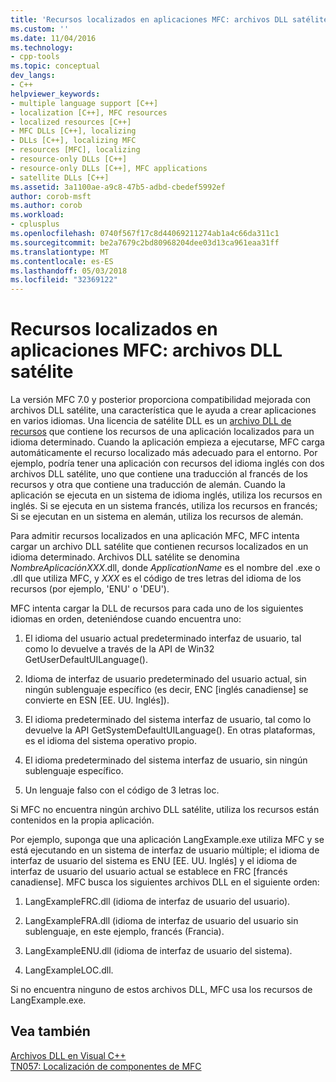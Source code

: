 ```yaml
---
title: 'Recursos localizados en aplicaciones MFC: archivos DLL satélite | Documentos de Microsoft'
ms.custom: ''
ms.date: 11/04/2016
ms.technology:
- cpp-tools
ms.topic: conceptual
dev_langs:
- C++
helpviewer_keywords:
- multiple language support [C++]
- localization [C++], MFC resources
- localized resources [C++]
- MFC DLLs [C++], localizing
- DLLs [C++], localizing MFC
- resources [MFC], localizing
- resource-only DLLs [C++]
- resource-only DLLs [C++], MFC applications
- satellite DLLs [C++]
ms.assetid: 3a1100ae-a9c8-47b5-adbd-cbedef5992ef
author: corob-msft
ms.author: corob
ms.workload:
- cplusplus
ms.openlocfilehash: 0740f567f17c8d44069211274ab1a4c66da311c1
ms.sourcegitcommit: be2a7679c2bd80968204dee03d13ca961eaa31ff
ms.translationtype: MT
ms.contentlocale: es-ES
ms.lasthandoff: 05/03/2018
ms.locfileid: "32369122"
---
```

# <a name="localized-resources-in-mfc-applications-satellite-dlls"></a>Recursos localizados en aplicaciones MFC: archivos DLL satélite
La versión MFC 7.0 y posterior proporciona compatibilidad mejorada con archivos DLL satélite, una característica que le ayuda a crear aplicaciones en varios idiomas. Una licencia de satélite DLL es un [archivo DLL de recursos](../build/creating-a-resource-only-dll.md) que contiene los recursos de una aplicación localizados para un idioma determinado. Cuando la aplicación empieza a ejecutarse, MFC carga automáticamente el recurso localizado más adecuado para el entorno. Por ejemplo, podría tener una aplicación con recursos del idioma inglés con dos archivos DLL satélite, uno que contiene una traducción al francés de los recursos y otra que contiene una traducción de alemán. Cuando la aplicación se ejecuta en un sistema de idioma inglés, utiliza los recursos en inglés. Si se ejecuta en un sistema francés, utiliza los recursos en francés; Si se ejecutan en un sistema en alemán, utiliza los recursos de alemán.  
  
 Para admitir recursos localizados en una aplicación MFC, MFC intenta cargar un archivo DLL satélite que contienen recursos localizados en un idioma determinado. Archivos DLL satélite se denomina *NombreAplicaciónXXX*.dll, donde *ApplicationName* es el nombre del .exe o .dll que utiliza MFC, y *XXX* es el código de tres letras del idioma de los recursos (por ejemplo, 'ENU' o 'DEU').  
  
 MFC intenta cargar la DLL de recursos para cada uno de los siguientes idiomas en orden, deteniéndose cuando encuentra uno:  
  
1. El idioma del usuario actual predeterminado interfaz de usuario, tal como lo devuelve a través de la API de Win32 GetUserDefaultUILanguage().  
  
2.  Idioma de interfaz de usuario predeterminado del usuario actual, sin ningún sublenguaje específico (es decir, ENC [inglés canadiense] se convierte en ESN [EE. UU. Inglés]).  
  
3.  El idioma predeterminado del sistema interfaz de usuario, tal como lo devuelve la API GetSystemDefaultUILanguage(). En otras plataformas, es el idioma del sistema operativo propio.  
  
4.  El idioma predeterminado del sistema interfaz de usuario, sin ningún sublenguaje específico.  
  
5.  Un lenguaje falso con el código de 3 letras loc.  
  
 Si MFC no encuentra ningún archivo DLL satélite, utiliza los recursos están contenidos en la propia aplicación.  
  
 Por ejemplo, suponga que una aplicación LangExample.exe utiliza MFC y se está ejecutando en un sistema de interfaz de usuario múltiple; el idioma de interfaz de usuario del sistema es ENU [EE. UU. Inglés] y el idioma de interfaz de usuario del usuario actual se establece en FRC [francés canadiense]. MFC busca los siguientes archivos DLL en el siguiente orden:  
  
1.  LangExampleFRC.dll (idioma de interfaz de usuario del usuario).  
  
2.  LangExampleFRA.dll (idioma de interfaz de usuario del usuario sin sublenguaje, en este ejemplo, francés (Francia).  
  
3.  LangExampleENU.dll (idioma de interfaz de usuario del sistema).  
  
4.  LangExampleLOC.dll.  
  
 Si no encuentra ninguno de estos archivos DLL, MFC usa los recursos de LangExample.exe.  
  
## <a name="see-also"></a>Vea también  
 [Archivos DLL en Visual C++](../build/dlls-in-visual-cpp.md)   
 [TN057: Localización de componentes de MFC](../mfc/tn057-localization-of-mfc-components.md)